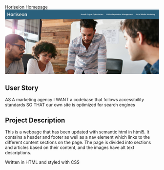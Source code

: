 [Horiseion Homepage](https://matt11711.github.io/horiseonAccessabilityCodeRefactor/)
![Screenshot](./assets/images/screenshot.PNG)

## User Story
AS A marketing agency
I WANT a codebase that follows accessibility standards
SO THAT our own site is optimized for search engines

## Project Description
This is a webpage that has been updated with semantic html in html5. It contains a header and footer as well as a nav element which links to the different content sections on the page. The page is divided into sections and articles based on their content, and the images have alt text descriptions.

Written in HTML and styled with CSS

